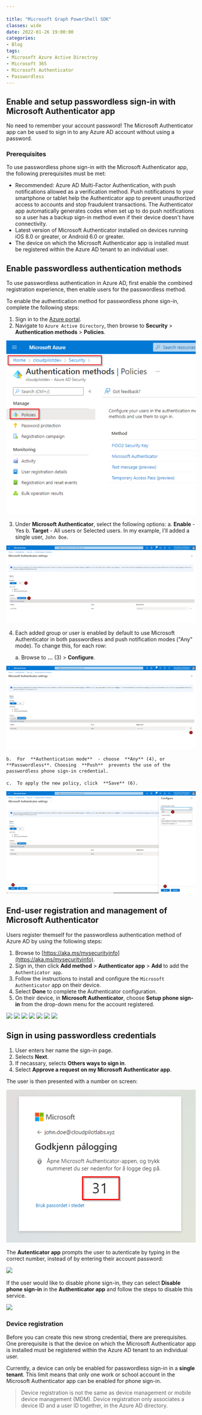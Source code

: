```yaml
---

title: "Microsoft Graph PowerShell SDK"
classes: wide
date: 2022-01-26 19:00:00
categories:
- Blog
tags:
- Microsoft Azure Active Directroy
- Microsoft 365
- Microsoft Authenticator
- Passwordless
---
```

## Enable and setup passwordless sign-in with Microsoft Authenticator app

No need to remember your account password! The Microsoft Authenticator app can be used to sign in to any Azure AD account without using a password.

### Prerequisites
To use passwordless phone sign-in with the Microsoft Authenticator app, the following prerequisites must be met:

-   Recommended: Azure AD Multi-Factor Authentication, with push notifications allowed as a verification method. Push notifications to your smartphone or tablet help the Authenticator app to prevent unauthorized access to accounts and stop fraudulent transactions. The Authenticator app automatically generates codes when set up to do push notifications so a user has a backup sign-in method even if their device doesn't have connectivity.
-   Latest version of Microsoft Authenticator installed on devices running iOS 8.0 or greater, or Android 6.0 or greater.
-   The device on which the Microsoft Authenticator app is installed must be registered within the Azure AD tenant to an individual user.

## Enable passwordless authentication methods

To use passwordless authentication in Azure AD, first enable the combined registration experience, then enable users for the passwordless method.

To enable the authentication method for passwordless phone sign-in, complete the following steps:

1. Sign in to the [Azure portal](https://portal.azure.com).
2. Navigate to `Azure Active Directory`, then browse to **Security** > **Authentication methods** > **Policies**. 

![](/assets/images/PASSWORDLESS/01.png)

3. Under **Microsoft Authenticator**, select the following options:
a. **Enable** - Yes
b. **Target** - All users or Selected users.  In my example, I'll added a single user, `John Doe`.

![](/assets/images/PASSWORDLESS/02.png)

4. Each added group or user is enabled by default to use Microsoft Authenticator in both passwordless and push notification modes ("Any" mode). To change this, for each row:
    
	a.  Browse to  **...** (3)  >  **Configure**.

![](/assets/images/PASSWORDLESS/03.png)
    
	b.  For  **Authentication mode**  - choose  **Any** (4), or  **Passwordless**. Choosing  **Push**  prevents the use of the passwordless phone sign-in credential.
	
	c.  To apply the new policy, click  **Save** (6).

![](assets/images/PASSWORDLESS/04.png)


## End-user registration and management of Microsoft Authenticator

Users register themself for the passwordless authentication method of Azure AD by using the following steps:

1. Browse to [https://aka.ms/mysecurityinfo](https://aka.ms/mysecurityinfo).
2. Sign in, then click **Add method** > **Authenticator app** > **Add** to add the `Authenticator app`.
3. Follow the instructions to install and configure the `Microsoft Authenticator` app on their device.
4. Select **Done** to complete the Authenticator configuration.
5. On their device, in **Microsoft Authenticator**, choose **Setup phone sign-in** from the drop-down menu for the account registered.

![](/assets/images/PASSWORDLESS/05.png)
![](/assets/images/PASSWORDLESS/06.png)
![](/assets/images/PASSWORDLESS/07.png)
![](/assets/images/PASSWORDLESS/08.png)
![](/assets/images/PASSWORDLESS/09.png)
![](/assets/images/PASSWORDLESS/10.png)
![](/assets/images/PASSWORDLESS/11.png)

## Sign in using passwordless credentials

1. User enters her name the sign-in page.
2. Selects **Next**.
3. If necassary, selects **Others ways to sign in**.
4. Select **Approve a request on my Microsoft Authenticator app**.

The user is then presented with a number on screen:

![](/assets/images/PASSWORDLESS/12.png)

The **Autenticator app** prompts the user to autenticate by typing in the correct number, instead of by entering their account password:

![](/assets/images/PASSWORDLESS/13.png)


If the user would like to disable phone sign-in, they can select **Disable phone sign-in** in the **Authenticator app** and follow the steps to disable this service.

![](/assets/images/PASSWORDLESS/15.png)


### Device registration
Before you can create this new strong credential, there are prerequisites. One prerequisite is that the device on which the Microsoft Authenticator app is installed must be registered within the Azure AD tenant to an individual user.

Currently, a device can only be enabled for passwordless sign-in in a **single tenant**. This limit means that only one work or school account in the Microsoft Authenticator app can be enabled for phone sign-in.

>Device registration is not the same as device management or mobile device management (MDM). Device registration only associates a device ID and a user ID together, in the Azure AD directory.
